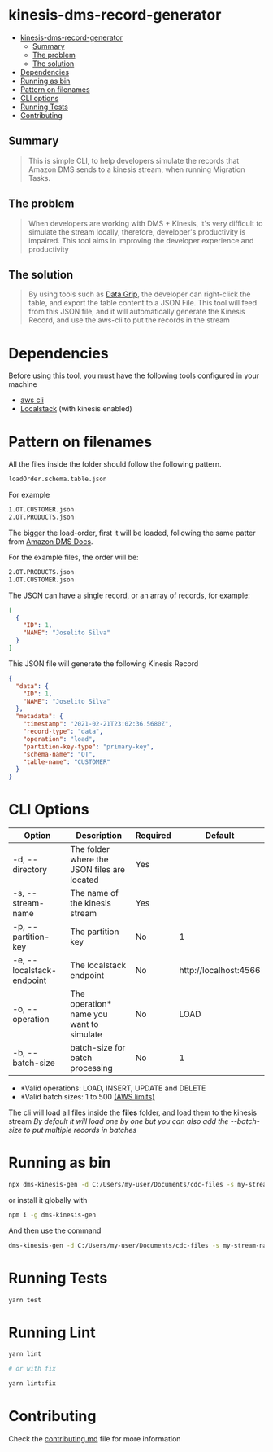# kinesis-dms-record-generator

- [kinesis-dms-record-generator](#kinesis-dms-record-generator)
  * [Summary](#summary)
  * [The problem](#the-problem)
  * [The solution](#the-solution)
- [Dependencies](#dependencies)
- [Running as bin](#running-as-bin)
- [Pattern on filenames](#pattern-on-filenames)
- [CLI options](#cli-options)
- [Running Tests](#running-tests)
- [Contributing](#contributing)


## Summary

> This is  simple CLI, to help developers simulate the records that Amazon DMS sends to
> a kinesis stream, when running Migration Tasks.

## The problem

> When developers are working with DMS + Kinesis, it's very difficult to simulate the stream locally,
> therefore, developer's productivity is impaired. This tool aims in improving the developer experience and productivity

## The solution

> By using tools such as [Data Grip](https://www.jetbrains.com/datagrip/), the developer can right-click the table,
> and export the table content to a JSON File. This tool will feed from this JSON file,
> and it will automatically generate the Kinesis Record, and use the aws-cli to put the records in the stream

# Dependencies

Before using this tool, you must have the following tools configured in your machine

- [aws cli](https://aws.amazon.com/cli/)
- [Localstack](https://github.com/localstack/localstack) (with kinesis enabled)

# Pattern on filenames

All the files inside the folder should follow the following pattern.

```bash
loadOrder.schema.table.json
```

For example

```bash
1.OT.CUSTOMER.json
2.OT.PRODUCTS.json
```

The bigger the load-order, first it will be loaded, following the same patter from [Amazon DMS Docs](https://docs.aws.amazon.com/dms/latest/userguide/CHAP_Tasks.CustomizingTasks.TableMapping.SelectionTransformation.Selections.html).

For the example files, the order will be:
```bash
2.OT.PRODUCTS.json
1.OT.CUSTOMER.json
```

The JSON can have a single record, or an array of records, for example:

```json
[
  {
    "ID": 1,
    "NAME": "Joselito Silva"
  }
]
```

This JSON file will generate the following Kinesis Record

```json
{
  "data": {
    "ID": 1,
    "NAME": "Joselito Silva"
  },
  "metadata": {
    "timestamp": "2021-02-21T23:02:36.5680Z",
    "record-type": "data",
    "operation": "load",
    "partition-key-type": "primary-key",
    "schema-name": "OT",
    "table-name": "CUSTOMER"
  }
}
```

# CLI Options

| Option | Description  | Required  | Default  |
| ------- | --- | --- | --- |
| -d, --directory <value> | The folder where the JSON files are located | Yes | |
| -s, --stream-name <value> | The name of the kinesis stream | Yes | |
| -p, --partition-key <value> | The partition key | No | 1 |
| -e, --localstack-endpoint <value> | The localstack endpoint | No | http://localhost:4566 |
| -o, --operation <value> | The operation* name you want to simulate | No | LOAD |
| -b, --batch-size <value> | batch-size for batch processing | No | 1 |

- *Valid operations: LOAD, INSERT, UPDATE and DELETE
- *Valid batch sizes: 1 to 500 [(AWS limits)](https://docs.aws.amazon.com/cli/latest/reference/kinesis/put-records.html)
  
The cli will load all files inside the **files** folder, and load them to the kinesis stream
_By default it will load one by one but you can also add the --batch-size <value> to put multiple records in batches_

# Running as bin

```bash
npx dms-kinesis-gen -d C:/Users/my-user/Documents/cdc-files -s my-stream-name
```

or install it globally with

```bash
npm i -g dms-kinesis-gen
```

And then use the command

```bash
dms-kinesis-gen -d C:/Users/my-user/Documents/cdc-files -s my-stream-name
```

# Running Tests

```bash
yarn test
```

# Running Lint

```bash
yarn lint

# or with fix

yarn lint:fix
```

# Contributing

Check the [contributing.md](./CONTRIBUTING.md) file for more information
